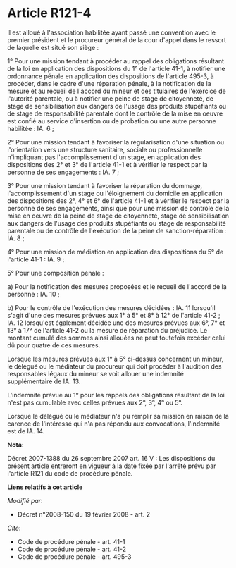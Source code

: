 # Article R121-4

Il est alloué à l'association habilitée ayant passé une convention avec le premier président et le procureur général de la
cour d'appel dans le ressort de laquelle est situé son siège : 

1° Pour une mission tendant à procéder au rappel des obligations résultant de la loi en application des dispositions du 1° de
l'article 41-1, à notifier une ordonnance pénale en application des dispositions de l'article 495-3, à procéder, dans le
cadre d'une réparation pénale, à la notification de la mesure et au recueil de l'accord du mineur et des titulaires de
l'exercice de l'autorité parentale, ou à notifier une peine de stage de citoyenneté, de stage de sensibilisation aux dangers
de l'usage des produits stupéfiants ou de stage de responsabilité parentale dont le contrôle de la mise en oeuvre est confié
au service d'insertion ou de probation ou une autre personne habilitée : IA. 6 ; 

2° Pour une mission tendant à favoriser la régularisation d'une situation ou l'orientation vers une structure sanitaire,
sociale ou professionnelle n'impliquant pas l'accomplissement d'un stage, en application des dispositions des 2° et 3° de
l'article 41-1 et à vérifier le respect par la personne de ses engagements : IA. 7 ; 

3° Pour une mission tendant à favoriser la réparation du dommage, l'accomplissement d'un stage ou l'éloignement du domicile
en application des dispositions des 2°, 4° et 6° de l'article 41-1 et à vérifier le respect par la personne de ses
engagements, ainsi que pour une mission de contrôle de la mise en oeuvre de la peine de stage de citoyenneté, stage de
sensibilisation aux dangers de l'usage des produits stupéfiants ou stage de responsabilité parentale ou de contrôle de
l'exécution de la peine de sanction-réparation : IA. 8 ; 

4° Pour une mission de médiation en application des dispositions du 5° de l'article 41-1 : IA. 9 ; 

5° Pour une composition pénale : 

a) Pour la notification des mesures proposées et le recueil de l'accord de la personne : IA. 10 ; 

b) Pour le contrôle de l'exécution des mesures décidées : IA. 11 lorsqu'il s'agit d'une des mesures prévues aux 1° à 5° et 8°
à 12° de l'article 41-2 ; IA. 12 lorsqu'est également décidée une des mesures prévues aux 6°, 7° et 13° à 17° de l'article
41-2 ou la mesure de réparation du préjudice. Le montant cumulé des sommes ainsi allouées ne peut toutefois excéder celui dû
pour quatre de ces mesures. 

Lorsque les mesures prévues aux 1° à 5° ci-dessus concernent un mineur, le délégué ou le médiateur du procureur qui doit
procéder à l'audition des responsables légaux du mineur se voit allouer une indemnité supplémentaire de IA. 13. 

L'indemnité prévue au 1° pour les rappels des obligations résultant de la loi n'est pas cumulable avec celles prévues aux 2°,
3°, 4° ou 5°. 

Lorsque le délégué ou le médiateur n'a pu remplir sa mission en raison de la carence de l'intéressé qui n'a pas répondu aux
convocations, l'indemnité est de IA. 14.

**Nota:**

Décret 2007-1388 du 26 septembre 2007 art. 16 V : Les dispositions du présent article entreront en vigueur à la date fixée
par l'arrêté prévu par l'article R121 du code de procédure pénale.

**Liens relatifs à cet article**

_Modifié par_:

  - Décret n°2008-150 du 19 février 2008 - art. 2

_Cite_:

  - Code de procédure pénale - art. 41-1
  - Code de procédure pénale - art. 41-2
  - Code de procédure pénale - art. 495-3
